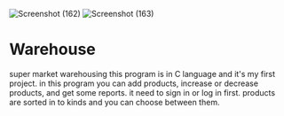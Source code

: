 ![Screenshot (162)](https://github.com/user-attachments/assets/4f1827a1-0c70-4820-8816-aea3da034557)
![Screenshot (163)](https://github.com/user-attachments/assets/aaa173d1-2ab4-4800-a3f6-b235299cd15f)

# Warehouse
super market warehousing
this program is in C language and it's my first project.
in this program you can add products, increase or decrease products, and get some reports.
it need to sign in or log in first.
products are sorted in to kinds and you can choose between them.
